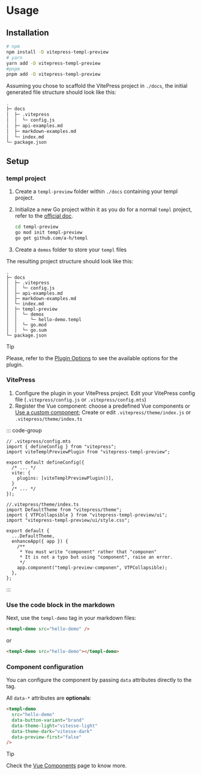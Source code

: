 # Usage

## Installation

```bash
# npm
npm install -D vitepress-templ-preview
# yarn
yarn add -D vitepress-templ-preview
#pnpm
pnpm add -D vitepress-templ-preview
```

Assuming you chose to scaffold the VitePress project in `./docs`, the initial generated file structure should look like this:

```bash
.
├─ docs
│  ├─ .vitepress
│  │  └─ config.js
│  ├─ api-examples.md
│  ├─ markdown-examples.md
│  └─ index.md
└─ package.json
```

## Setup

### templ project

1. Create a `templ-preview` folder within `./docs` containing your templ project.
2. Initialize a new Go project within it as you do for a normal `templ` project, refer to the [official doc](https://templ.guide/quick-start/creating-a-simple-templ-component).

   ```bash
   cd templ-preview
   go mod init templ-preview
   go get github.com/a-h/templ
   ```

3. Create a `demos` folder to store your `templ` files

The resulting project structure should look like this:

```bash{8-12}
.
├─ docs
│  ├─ .vitepress
│  │  └─ config.js
│  ├─ api-examples.md
│  ├─ markdown-examples.md
│  └─ index.md
│  ├─ templ-preview
│  │  └─ demos
│  │     └─ hello-demo.templ
│  │  └─ go.mod
│  │  └─ go.sum
└─ package.json
```

> [!TIP]
> Please, refer to the [Plugin Options](/customization/options) to see the available options for the plugin.

### VitePress

1. Configure the plugin in your VitePress project. Edit your VitePress config file (`.vitepress/config.js` or `.vitepress/config.mts`)
2. Register the Vue component: choose a predefined Vue components or [Use a custom component](/customization/vue-component); Create or edit `.vitepress/theme/index.js` or `.vitepress/theme/index.ts`

::: code-group

```ts{3,8} [config.mts]
// .vitepress/config.mts
import { defineConfig } from "vitepress";
import viteTemplPreviewPlugin from "vitepress-templ-preview";

export default defineConfig({
  /* ... */
  vite: {
    plugins: [viteTemplPreviewPlugin()],
  }
  /* ... */
});
```

```ts{3,4,9-13} [theme/index.ts]
//.vitepress/theme/index.ts
import DefaultTheme from "vitepress/theme";
import { VTPCollapsible } from "vitepress-templ-preview/ui";
import "vitepress-templ-preview/ui/style.css";

export default {
  ...DefaultTheme,
  enhanceApp({ app }) {
    /**
     * You must write "component" rather that "componen"
     * It is not a typo but using "component", raise an error.
     */
    app.component("templ-preview-componen", VTPCollapsible);
  },
};
```

:::

### Use the code block in the markdown

Next, use the `templ-demo` tag in your markdown files:

```html
<templ-demo src="hello-demo" />
```

or

```html
<templ-demo src="hello-demo"></templ-demo>
```

### Component configuration

You can configure the component by passing `data` attributes directly to the tag.

All `data-*` attributes are **optionals**:

```html
<templ-demo
  src="hello-demo"
  data-button-variant="brand"
  data-theme-light="vitesse-light"
  data-theme-dark="vitesse-dark"
  data-preview-first="false"
/>
```

> [!TIP]
> Check the [Vue Components](/customization/vue-components) page to know more.
